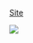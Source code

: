 
<a href="https://raphacalixto.github.io/Winter/">Site</a> 
<p>
<img src="https://i.imgur.com/rExBifR.png">
